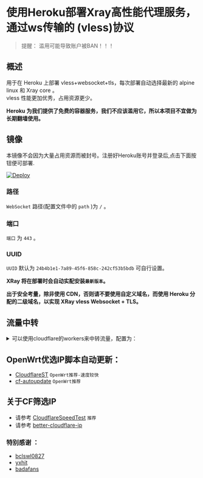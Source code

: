# 使用Heroku部署Xray高性能代理服务，通过ws传输的 (vless)协议

> 提醒： 滥用可能导致账户被BAN！！！ 

## 概述

用于在 Heroku 上部署 vless+websocket+tls，每次部署自动选择最新的 alpine linux 和 Xray core 。  
vless 性能更加优秀，占用资源更少。

**Heroku 为我们提供了免费的容器服务，我们不应该滥用它，所以本项目不宜做为长期翻墙使用。**

## 镜像

本镜像不会因为大量占用资源而被封号。注册好Heroku账号并登录后,点击下面按钮便可部署.

[![Deploy](https://www.herokucdn.com/deploy/button.png)](https://dashboard.heroku.com/new?template=https://github.com/zhangfh1976/Hero-ray)

### 路径

`WebSocket` 路径(配置文件中的 `path` )为 `/` 。

### 端口

`端口` 为 `443` 。

### UUID

`UUID` 默认为 `24b4b1e1-7a89-45f6-858c-242cf53b5bdb` 可自行设置。

**XRay 将在部署时会自动实配安装`最新版本`。**

**出于安全考量，除非使用 CDN，否则请不要使用自定义域名，而使用 Heroku 分配的二级域名，以实现 XRay vless Websocket + TLS。**

## 流量中转

<details>
<summary>可以使用cloudflare的workers来中转流量，配置为：  </summary>

```js
addEventListener(  
    "fetch",event => {  
        let url=new URL(event.request.url);  
        url.hostname="xxx.herokuapp.com";//你的heroku域名    
        let request=new Request(url,event.request);  
        event. respondWith(  
            fetch(request)  
        )  
    }  
)  
```
</details>

## OpenWrt优选IP脚本自动更新：

* [CloudflareST](https://github.com/Lbingyi/CloudflareST) `OpenWrt推荐-速度较快`
* [cf-autoupdate](https://github.com/Lbingyi/cf-autoupdate) `OpenWrt推荐`

## 关于CF筛选IP

* 请参考 [CloudflareSpeedTest](https://github.com/XIU2/CloudflareSpeedTest) `推荐`
* 请参考 [better-cloudflare-ip](https://github.com/badafans/better-cloudflare-ip)

### 特别感谢 ：

* [bclswl0827](https://github.com/bclswl0827/v2ray-heroku)
* [yxhit](https://github.com/yxhit)
* [badafans](https://github.com/badafans/better-cloudflare-ip/tree/20201208)
